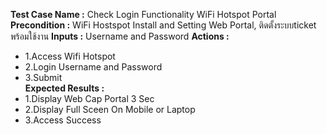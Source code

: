 **Test Case Name :** Check Login Functionality WiFi Hotspot Portal
**Precondition :** WiFi Hostspot Install and Setting Web Portal, ติดตั้งระบบticket พร้อมใช้งาน
**Inputs :**  Username and Password
**Actions :** 
  * 1.Access  Wifi Hotspot
  * 2.Login Username and Password
  * 3.Submit  
**Expected Results :** 
  * 1.Display Web Cap Portal 3 Sec
  * 2.Display Full Sceen On Mobile or Laptop
  * 3.Access Success
